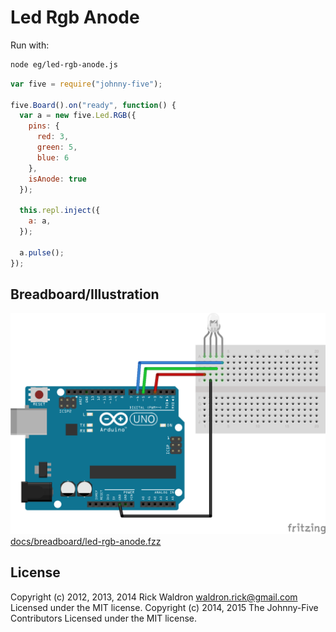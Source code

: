 <!--remove-start-->
# Led Rgb Anode

Run with:
```bash
node eg/led-rgb-anode.js
```
<!--remove-end-->

```javascript
var five = require("johnny-five");

five.Board().on("ready", function() {
  var a = new five.Led.RGB({
    pins: {
      red: 3,
      green: 5,
      blue: 6
    },
    isAnode: true
  });

  this.repl.inject({
    a: a,
  });

  a.pulse();
});

```


## Breadboard/Illustration


![docs/breadboard/led-rgb-anode.png](breadboard/led-rgb-anode.png)
[docs/breadboard/led-rgb-anode.fzz](breadboard/led-rgb-anode.fzz)




<!--remove-start-->
## License
Copyright (c) 2012, 2013, 2014 Rick Waldron <waldron.rick@gmail.com>
Licensed under the MIT license.
Copyright (c) 2014, 2015 The Johnny-Five Contributors
Licensed under the MIT license.
<!--remove-end-->
